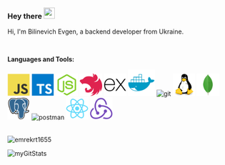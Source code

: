 ### Hey there <img src="https://media.giphy.com/media/hvRJCLFzcasrR4ia7z/giphy.gif" width="25px" height="25px">



Hi, I'm Bilinevich Evgen, a backend developer from Ukraine.

<br>


**Languages and Tools:**  

<!-- <code><img width="25px" src="https://cdn.freebiesupply.com/logos/large/2x/webstorm-icon-logo-png-transparent.png" /></code>
<code><img height="25" title="JavaScript" src="https://raw.githubusercontent.com/github/explore/80688e429a7d4ef2fca1e82350fe8e3517d3494d/topics/javascript/javascript.png"></code>
<code><img height="25" title="TypeScript" src="https://raw.githubusercontent.com/github/explore/80688e429a7d4ef2fca1e82350fe8e3517d3494d/topics/typescript/typescript.png"></code>
<code><img height="25" title="React" src="https://raw.githubusercontent.com/github/explore/80688e429a7d4ef2fca1e82350fe8e3517d3494d/topics/react/react.png"></code>
<code><img height="25" title="NodeJs" src="https://raw.githubusercontent.com/github/explore/80688e429a7d4ef2fca1e82350fe8e3517d3494d/topics/nodejs/nodejs.png"></code>
<code><img height="25" title="MongoDB" src="https://1000logos.net/wp-content/uploads/2020/08/MongoDB-Emblem.jpg"></code>
<code><img height="25" title="MySQL" src="https://github.com/feden2906/icons/blob/main/skils/MySQL.png"></code>
<code><img height="25" title="Git" src="https://raw.githubusercontent.com/github/explore/80688e429a7d4ef2fca1e82350fe8e3517d3494d/topics/git/git.png"></code>
<code><img height="25px" title="GitHub" src="https://raw.githubusercontent.com/github/explore/78df643247d429f6cc873026c0622819ad797942/topics/github/github.png" /></code> -->
<!-- [![My Skills](https://skills.thijs.gg/icons?i=js,ts,nodejs,express,nestjs,mongodb,postgres,prisma,docker,git,react&theme=light)](https://skills.thijs.gg) -->
<!-- <h3 align="left">Languages and Tools:</h3> -->




<div>
<img src="https://raw.githubusercontent.com/devicons/devicon/master/icons/javascript/javascript-original.svg" alt="javascript" width="50" height="50"/>
<img src="https://github.com/devicons/devicon/blob/master/icons/typescript/typescript-original.svg" alt="typescript" width="50" height="50"/>
<img src="https://raw.githubusercontent.com/devicons/devicon/master/icons/nodejs/nodejs-plain.svg" alt="nodejs" width="50" height="50"/>
<img src="https://github.com/devicons/devicon/blob/master/icons/nestjs/nestjs-plain.svg" alt="nestjs" width="50" height="50"/>
<img src="https://raw.githubusercontent.com/devicons/devicon/master/icons/express/express-original.svg" alt="express" width="50" height="50"/> 
<img src="https://github.com/devicons/devicon/blob/master/icons/docker/docker-plain.svg" alt="docker" width="60" height="60"/> 
<img src="https://www.vectorlogo.zone/logos/git-scm/git-scm-icon.svg" alt="git" width="40" height="40"/> </a> 
<img src="https://raw.githubusercontent.com/devicons/devicon/master/icons/linux/linux-original.svg" alt="linux" width="50" height="50"/> 
<img src="https://raw.githubusercontent.com/devicons/devicon/master/icons/mongodb/mongodb-original.svg" alt="mongodb" width="50" height="50"/>
<img src="https://raw.githubusercontent.com/devicons/devicon/master/icons/postgresql/postgresql-original.svg" alt="postgresql" width="50" height="50"/>
<img src="https://www.vectorlogo.zone/logos/getpostman/getpostman-icon.svg" alt="postman" width="50" height="50"/> 
<img src="https://raw.githubusercontent.com/devicons/devicon/master/icons/react/react-original.svg" alt="react" width="50" height="50"/> 
<img src="https://raw.githubusercontent.com/devicons/devicon/master/icons/redux/redux-original.svg" alt="redux" width="50" height="50"/> 
</div>



<!-- <img src="https://raw.githubusercontent.com/devicons/devicon/master/icons/html5/html5-original-wordmark.svg" alt="html5" width="40" height="40"/> -->
<!-- <img src="https://www.svgrepo.com/show/303229/microsoft-sql-server-logo.svg" alt="mssql" width="40" height="40"/> -->
<!-- <img src="https://www.svgrepo.com/show/303229/microsoft-sql-server-logo.svg" alt="mssql" width="40" height="40"/> -->
<!-- <img src="https://raw.githubusercontent.com/devicons/devicon/master/icons/mysql/mysql-original-wordmark.svg" alt="mysql" width="40" height="40"/> -->
<!-- <a href="https://www.python.org" target="_blank" rel="noreferrer"> <img src="https://raw.githubusercontent.com/devicons/devicon/master/icons/python/python-original.svg" alt="python" width="40" height="40"/> </a>  -->
<!-- <a href="https://reactnative.dev/" target="_blank" rel="noreferrer"> <img src="https://reactnative.dev/img/header_logo.svg" alt="reactnative" width="40" height="40"/> </a> -->
<!-- <a href="https://firebase.google.com/" target="_blank" rel="noreferrer"> <img src="https://www.vectorlogo.zone/logos/firebase/firebase-icon.svg" alt="firebase" width="40" height="40"/> </a> -->
<!-- <a href="https://gulpjs.com" target="_blank" rel="noreferrer"> <img src="https://raw.githubusercontent.com/devicons/devicon/master/icons/gulp/gulp-plain.svg" alt="gulp" width="40" height="40"/> </a> -->
<!-- <a href="https://heroku.com" target="_blank" rel="noreferrer"> <img src="https://www.vectorlogo.zone/logos/heroku/heroku-icon.svg" alt="heroku" width="40" height="40"/> </a> -->
<!-- <a href="https://jestjs.io" target="_blank" rel="noreferrer"> <img src="https://www.vectorlogo.zone/logos/jestjsio/jestjsio-icon.svg" alt="jest" width="40" height="40"/> </a> -->
<!-- <a href="https://sass-lang.com" target="_blank" rel="noreferrer"> -->
<!-- <p> <img src="https://github-readme-stats.vercel.app/api?username=great-start&show_icons=true" alt="myGitStats" /> -->



<br>

<p><img align="center" src="https://github-readme-stats.vercel.app/api/top-langs?username=great-start&show_icons=true&locale=en&layout=compact" alt="emrekrt1655" /></p>
<p> <img src="https://github-readme-stats.vercel.app/api?username=VictorKmin&show_icons=true" alt="myGitStats" />
